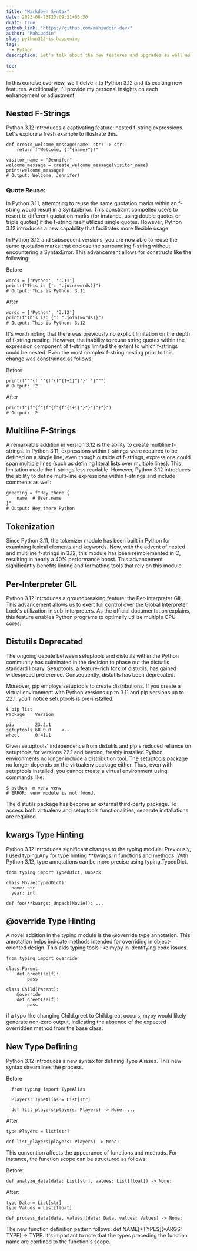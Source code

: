 ```yaml
---
title: "Markdown Syntax"
date: 2023-08-23T23:09:21+05:30
draft: true
github_link: "https://github.com/mahiuddin-dev/"
author: "Mahiuddin"
slug: python312-is-happening
tags:
  - Python
description: Let's talk about the new features and upgrades as well as the deprecations in the new Python3.12..

toc: 
---
```

In this concise overview, we'll delve into Python 3.12 and its exciting new features. Additionally, I'll provide my personal insights on each enhancement or adjustment.

<!--more-->

## Nested F-Strings

Python 3.12 introduces a captivating feature: nested f-string expressions. Let's explore a fresh example to illustrate this.

```
def create_welcome_message(name: str) -> str:
    return f"Welcome, {f"{name}"}!"

visitor_name = "Jennifer"
welcome_message = create_welcome_message(visitor_name)
print(welcome_message)
# Output: Welcome, Jennifer!

```

### Quote Reuse: 
In Python 3.11, attempting to reuse the same quotation marks within an f-string would result in a SyntaxError. This constraint compelled users to resort to different quotation marks (for instance, using double quotes or triple quotes) if the f-string itself utilized single quotes. However, Python 3.12 introduces a new capability that facilitates more flexible usage:

In Python 3.12 and subsequent versions, you are now able to reuse the same quotation marks that enclose the surrounding f-string without encountering a SyntaxError. This advancement allows for constructs like the following:

Before

```
words = ['Python', '3.11']
print(f"This is {': '.join(words)}")
# Output: This is Python: 3.11

```

After

```
words = ['Python', '3.12']
print(f"This is: {": ".join(words)}")
# Output: This is Python: 3.12

```

It's worth noting that there was previously no explicit limitation on the depth of f-string nesting. However, the inability to reuse string quotes within the expression component of f-strings limited the extent to which f-strings could be nested. Even the most complex f-string nesting prior to this change was constrained as follows:

Before

```
print(f"""{f'''{f'{f"{1+1}"}'}'''}""")
# Output: '2'

```

After

```
print(f"{f"{f"{f"{f"{f"{1+1}"}"}"}"}"}")
# Output: '2'

```

## Multiline F-Strings

A remarkable addition in version 3.12 is the ability to create multiline f-strings. In Python 3.11, expressions within f-strings were required to be defined on a single line, even though outside of f-strings, expressions could span multiple lines (such as defining literal lists over multiple lines). This limitation made the f-strings less readable. However, Python 3.12 introduces the ability to define multi-line expressions within f-strings and include comments as well:

```
greeting = f"Hey there {
    name  # User.name
}"
# Output: Hey there Python

```

## Tokenization

Since Python 3.11, the tokenizer module has been built in Python for examining lexical elements and keywords. Now, with the advent of nested and multiline f-strings in 3.12, this module has been reimplemented in C, resulting in nearly a 40% performance boost. This advancement significantly benefits linting and formatting tools that rely on this module.

## Per-Interpreter GIL

Python 3.12 introduces a groundbreaking feature: the Per-Interpreter GIL. This advancement allows us to exert full control over the Global Interpreter Lock's utilization in sub-interpreters. As the official documentation explains, this feature enables Python programs to optimally utilize multiple CPU cores.

## Distutils Deprecated

The ongoing debate between setuptools and distutils within the Python community has culminated in the decision to phase out the distutils standard library. Setuptools, a feature-rich fork of distutils, has gained widespread preference. Consequently, distutils has been deprecated.

Moreover, pip employs setuptools to create distributions. If you create a virtual environment with Python versions up to 3.11 and pip versions up to 22.1, you'll notice setuptools is pre-installed.

```
$ pip list
Package    Version
---------- -------
pip        23.2.1
setuptools 68.0.0    <--
wheel      0.41.1

```

Given setuptools' independence from distutils and pip's reduced reliance on setuptools for versions 22.1 and beyond, freshly installed Python environments no longer include a distribution tool. The setuptools package no longer depends on the virtualenv package either. Thus, even with setuptools installed, you cannot create a virtual environment using commands like:

```
$ python -m venv venv
# ERROR: venv module is not found.

```

The distutils package has become an external third-party package. To access both virtualenv and setuptools functionalities, separate installations are required.

## kwargs Type Hinting

Python 3.12 introduces significant changes to the typing module. Previously, I used typing.Any for type hinting **kwargs in functions and methods. With Python 3.12, type annotations can be more precise using typing.TypedDict.

```
from typing import TypedDict, Unpack

class Movie(TypedDict):
  name: str
  year: int

def foo(**kwargs: Unpack[Movie]): ...

```

## @override Type Hinting

A novel addition in the typing module is the @override type annotation. This annotation helps indicate methods intended for overriding in object-oriented design. This aids typing tools like mypy in identifying code issues.

```
from typing import override

class Parent:
    def greet(self):
        pass

class Child(Parent):
    @override
    def greet(self):
        pass

```

if a typo like changing Child.greet to Child.great occurs, mypy would likely generate non-zero output, indicating the absence of the expected overridden method from the base class.

## New Type Defining

Python 3.12 introduces a new syntax for defining Type Aliases. This new syntax streamlines the process.

Before

```
  from typing import TypeAlias

  Players: TypeAlias = List[str]

  def list_players(players: Players) -> None: ...

```

After

```
type Players = list[str]

def list_players(players: Players) -> None:

```

This convention affects the appearance of functions and methods. For instance, the function scope can be structured as follows:

Before:

```
def analyze_data(data: List[str], values: List[float]) -> None:
```

After:
```
type Data = List[str]
type Values = List[float]

def process_data[data, values](data: Data, values: Values) -> None:
```

The new function definition pattern follows: def NAME[*TYPES](*ARGS: TYPE) -> TYPE. It's important to note that the types preceding the function name are confined to the function's scope.